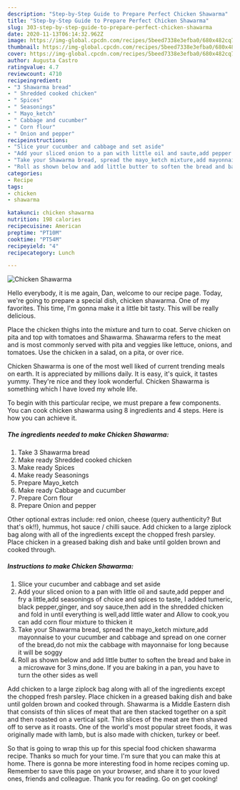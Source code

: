 ```yaml
---
description: "Step-by-Step Guide to Prepare Perfect Chicken Shawarma"
title: "Step-by-Step Guide to Prepare Perfect Chicken Shawarma"
slug: 303-step-by-step-guide-to-prepare-perfect-chicken-shawarma
date: 2020-11-13T06:14:32.962Z
image: https://img-global.cpcdn.com/recipes/5beed7338e3efba0/680x482cq70/chicken-shawarma-recipe-main-photo.jpg
thumbnail: https://img-global.cpcdn.com/recipes/5beed7338e3efba0/680x482cq70/chicken-shawarma-recipe-main-photo.jpg
cover: https://img-global.cpcdn.com/recipes/5beed7338e3efba0/680x482cq70/chicken-shawarma-recipe-main-photo.jpg
author: Augusta Castro
ratingvalue: 4.7
reviewcount: 4710
recipeingredient:
- "3 Shawarma bread"
- " Shredded cooked chicken"
- " Spices"
- " Seasonings"
- " Mayo_ketch"
- " Cabbage and cucumber"
- " Corn flour"
- " Onion and pepper"
recipeinstructions:
- "Slice your cucumber and cabbage and set aside"
- "Add your sliced onion to a pan with little oil and saute,add pepper and fry a little,add seasonings of choice and spices to taste, I added tumeric, black pepper,ginger, and soy sauce,then add in the shredded chicken and fold in until everything is well,add little water and Allow to cook,you can add corn flour mixture to thicken it"
- "Take your Shawarma bread, spread the mayo_ketch mixture,add mayonnaise to your cucumber and cabbage and spread on one corner of the bread,do not mix the cabbage with mayonnaise for long because it will be soggy"
- "Roll as shown below and add little butter to soften the bread and bake in a microwave for 3 mins,done. If you are baking in a pan, you have to turn the other sides as well"
categories:
- Recipe
tags:
- chicken
- shawarma

katakunci: chicken shawarma 
nutrition: 198 calories
recipecuisine: American
preptime: "PT10M"
cooktime: "PT54M"
recipeyield: "4"
recipecategory: Lunch

---
```



![Chicken Shawarma](https://img-global.cpcdn.com/recipes/5beed7338e3efba0/680x482cq70/chicken-shawarma-recipe-main-photo.jpg)

Hello everybody, it is me again, Dan, welcome to our recipe page. Today, we're going to prepare a special dish, chicken shawarma. One of my favorites. This time, I'm gonna make it a little bit tasty. This will be really delicious.

Place the chicken thighs into the mixture and turn to coat. Serve chicken on pita and top with tomatoes and Shawarma. Shawarma refers to the meat and is most commonly served with pita and veggies like lettuce, onions, and tomatoes. Use the chicken in a salad, on a pita, or over rice.

Chicken Shawarma is one of the most well liked of current trending meals on earth. It is appreciated by millions daily. It is easy, it's quick, it tastes yummy. They're nice and they look wonderful. Chicken Shawarma is something which I have loved my whole life.


To begin with this particular recipe, we must prepare a few components. You can cook chicken shawarma using 8 ingredients and 4 steps. Here is how you can achieve it.

<!--inarticleads1-->

##### The ingredients needed to make Chicken Shawarma:

1. Take 3 Shawarma bread
1. Make ready  Shredded cooked chicken
1. Make ready  Spices
1. Make ready  Seasonings
1. Prepare  Mayo_ketch
1. Make ready  Cabbage and cucumber
1. Prepare  Corn flour
1. Prepare  Onion and pepper


Other optional extras include: red onion, cheese (query authenticity? But that&#39;s ok!!), hummus, hot sauce / chilli sauce. Add chicken to a large ziplock bag along with all of the ingredients except the chopped fresh parsley. Place chicken in a greased baking dish and bake until golden brown and cooked through. 

<!--inarticleads2-->

##### Instructions to make Chicken Shawarma:

1. Slice your cucumber and cabbage and set aside
1. Add your sliced onion to a pan with little oil and saute,add pepper and fry a little,add seasonings of choice and spices to taste, I added tumeric, black pepper,ginger, and soy sauce,then add in the shredded chicken and fold in until everything is well,add little water and Allow to cook,you can add corn flour mixture to thicken it
1. Take your Shawarma bread, spread the mayo_ketch mixture,add mayonnaise to your cucumber and cabbage and spread on one corner of the bread,do not mix the cabbage with mayonnaise for long because it will be soggy
1. Roll as shown below and add little butter to soften the bread and bake in a microwave for 3 mins,done. If you are baking in a pan, you have to turn the other sides as well


Add chicken to a large ziplock bag along with all of the ingredients except the chopped fresh parsley. Place chicken in a greased baking dish and bake until golden brown and cooked through. Shawarma is a Middle Eastern dish that consists of thin slices of meat that are then stacked together on a spit and then roasted on a vertical spit. Thin slices of the meat are then shaved off to serve as it roasts. One of the world&#39;s most popular street foods, it was originally made with lamb, but is also made with chicken, turkey or beef. 

So that is going to wrap this up for this special food chicken shawarma recipe. Thanks so much for your time. I'm sure that you can make this at home. There is gonna be more interesting food in home recipes coming up. Remember to save this page on your browser, and share it to your loved ones, friends and colleague. Thank you for reading. Go on get cooking!
